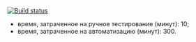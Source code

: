 [![Build status](https://ci.appveyor.com/api/projects/status/46yuicsfwj8iugxi/branch/main?svg=true)](https://ci.appveyor.com/project/KorzunE/autojava6-1/branch/main)

- время, затраченное на ручное тестирование (минут): 10;
- время, затраченное на автоматизацию (минут): 300.
